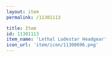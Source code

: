 ```yaml
---
layout: item
permalink: /11301113

title: Item
id: 11301113
item_name: 'Lethal Lodestar Headgear'
icon_url: 'item/icon/11300696.png'
---
```

